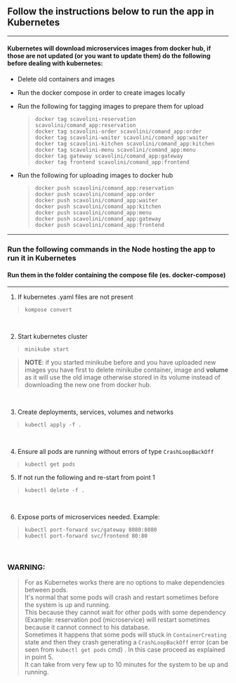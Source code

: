 ## Follow the instructions below to run the app in Kubernetes

---
#### Kubernetes will download microservices images from docker hub, if those are not updated (or you want to update them) do the following before dealing with kubernetes:

- Delete old containers and images
- Run the docker compose in order to create images locally
- Run the following for tagging images to prepare them for upload
  > `docker tag scavolini-reservation scavolini/comand_app:reservation` <br>
  `docker tag scavolini-order scavolini/comand_app:order` <br>
  `docker tag scavolini-waiter scavolini/comand_app:waiter` <br>
  `docker tag scavolini-kitchen scavolini/comand_app:kitchen` <br>
  `docker tag scavolini-menu scavolini/comand_app:menu` <br>
  `docker tag gateway scavolini/comand_app:gateway` <br>
  `docker tag frontend scavolini/comand_app:frontend`

- Run the following for uploading images to docker hub
  > `docker push scavolini/comand_app:reservation` <br>
  `docker push scavolini/comand_app:order` <br>
  `docker push scavolini/comand_app:waiter` <br>
  `docker push scavolini/comand_app:kitchen` <br>
  `docker push scavolini/comand_app:menu` <br>
  `docker push scavolini/comand_app:gateway`<br>
  `docker push scavolini/comand_app:frontend`

---

### Run the following commands in the Node hosting the app to run it in Kubernetes
#### Run them in the folder containing the compose file (es. docker-compose)

---

1. If kubernetes .yaml files are not present

> `kompose convert`

<br>

2. Start kubernetes cluster
> `minikube start`

> **NOTE**: if you started minikube before and you have uploaded new images you have first to delete 
> minikube container, image and **volume** as it will use the old image otherwise stored in its volume
> instead of downloading the new one from docker hub.

<br>

3. Create deployments, services, volumes and networks
> `kubectl apply -f .`

<br>

4. Ensure all pods are running without errors of type ``CrashLoopBackOff``
> `kubectl get pods`
    
5. If not run the following and re-start from point 1
> `kubectl delete -f .`

<br>

6. Expose ports of microservices needed. Example:
> `kubectl port-forward svc/gateway 8080:8080`<br>
> `kubectl port-forward svc/frontend 80:80`

<br>

### WARNING:
> For as Kubernetes works there are no options to make dependencies between pods.
<br> It's normal that some pods will crash and restart sometimes before the system is up and running.
<br> This because they cannot wait for other pods with some dependency
<br> (Example: reservation pod (microservice) will restart sometimes because it cannot connect to his database.
<br> Sometimes it happens that some pods will stuck in ``ContainerCreating`` state and then they crash generating a
``CrashLoopBackOff`` error (can be seen from ``kubectl get pods`` cmd) . In this case proceed as explained in point 5.
<br> It can take from very few up to 10 minutes for the system to be up and running.